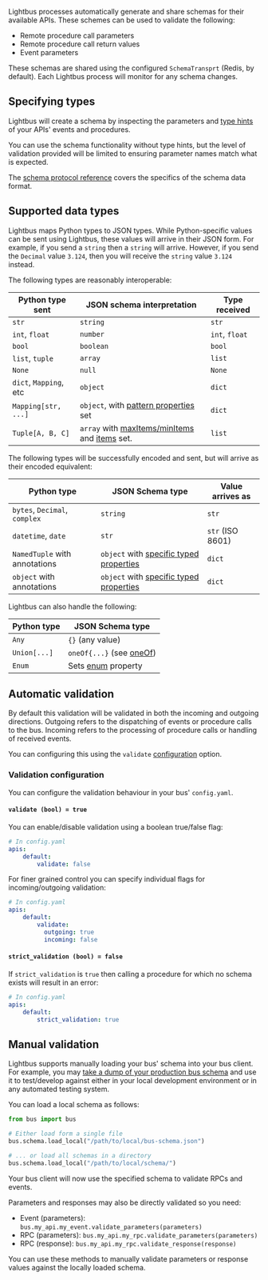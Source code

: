 Lightbus processes automatically generate and share schemas for their available APIs.
These schemes can be used to validate the following:

* Remote procedure call parameters
* Remote procedure call return values
* Event parameters

These schemas are shared using the configured `SchemaTransprt` (Redis, by default).
Each Lightbus process will monitor for any schema changes.

## Specifying types

Lightbus will create a schema by inspecting the parameters
and [type hints] of your APIs' events and procedures.

You can use the schema functionality without type hints, but the level of validation
provided will be limited to ensuring parameter names match what is expected.

The [schema protocol reference] covers the specifics of the schema data format.

## Supported data types

Lightbus maps Python types to JSON types. While Python-specific values can be sent using Lightbus,
these values will arrive in their JSON form. For example, if you send a `string` then a `string` will arrive.
However, if you send the `Decimal` value `3.124`, then you will receive the `string` value `3.124` instead.

The following types are reasonably interoperable:


| Python type sent                          | JSON schema interpretation                        | Type received
| ----------------------------------------- | ------------------------------------------------- | ---------------
| `str`                                     | `string`                                          | `str`
| `int`, `float`                            | `number`                                          | `int`, `float`
| `bool   `                                 | `boolean`                                         | `bool`
| `list`, `tuple`                           | `array`                                           | `list`
| `None`                                    | `null`                                            | `None`
| `dict`, `Mapping`, etc                    | `object`                                          | `dict`
| `Mapping[str, ...]`                       | `object`, with [pattern properties] set           | `dict`
| `Tuple[A, B, C]`                          | `array` with [maxItems/minItems] and [items] set. | `list`

The following types will be successfully encoded and sent, but will arrive as their encoded equivalent:

| Python type                               | JSON Schema type                                  | Value arrives as
| ----------------------------------------- | ------------------------------------------------- | ---------------
| `bytes`, `Decimal`, `complex`             | `string`                                          | `str`
| `datetime`, `date`                        | `str`                                             | `str` (ISO 8601)
| `NamedTuple` with annotations             | `object` with [specific typed properties]         | `dict`
| `object` with annotations                 | `object` with [specific typed properties]         | `dict`

Lightbus can also handle the following:

| Python type                               | JSON Schema type
| ----------------------------------------- | -------------------------------------------------
| `Any`                                     | `{}` (any value)
| `Union[...]`                              | `oneOf{...}` (see [oneOf])
| `Enum`                                    | Sets [enum] property

## Automatic validation

By default this validation will be validated in both the
incoming and outgoing directions. Outgoing refers to
the dispatching of events or procedure calls to the bus.
Incoming refers to the processing of procedure calls or
handling of received events.

You can configuring this using the ``validate``
[configuration](configuration.md) option.

### Validation configuration

You can configure the validation behaviour in your
bus' `config.yaml`.

#### `validate (bool) = true`

You can enable/disable validation using a boolean true/false flag:

```yaml
# In config.yaml
apis:
    default:
        validate: false
```

For finer grained control you can specify individual flags for incoming/outgoing
validation:

```yaml
# In config.yaml
apis:
    default:
        validate:
          outgoing: true
          incoming: false
```

#### `strict_validation (bool) = false`

If `strict_validation` is `true` then calling a procedure for which no schema exists will
result in an error:

```yaml
# In config.yaml
apis:
    default:
        strict_validation: true
```

## Manual validation

Lightbus supports manually loading your bus' schema into your bus client. 
For example, you may [take a dump of your production bus schema](command-line-use/dumpschema.md)
and use it to test/develop against either in your local development environment or 
in any automated testing system.

You can load a local schema as follows:

```python
from bus import bus

# Either load form a single file
bus.schema.load_local("/path/to/local/bus-schema.json")

# ... or load all schemas in a directory
bus.schema.load_local("/path/to/local/schema/")
```

Your bus client will now use the specified schema to validate RPCs and events.

Parameters and responses may also be directly validated so you need:

* Event (parameters): `bus.my_api.my_event.validate_parameters(parameters)`
* RPC (parameters): `bus.my_api.my_rpc.validate_parameters(parameters)`
* RPC (response): `bus.my_api.my_rpc.validate_response(response)`

You can use these methods to manually validate parameters or response values against 
the locally loaded schema.

[type hints]: https://docs.python.org/3/library/typing.html
[oneOf]: https://json-schema.org/understanding-json-schema/reference/combining.html#oneof
[enum]: https://json-schema.org/understanding-json-schema/reference/generic.html#enumerated-values
[pattern properties]: https://json-schema.org/understanding-json-schema/reference/object.html#pattern-properties
[specific typed properties]: https://json-schema.org/understanding-json-schema/reference/object.html#properties
[maxItems/minItems]: https://json-schema.org/understanding-json-schema/reference/array.html#length
[items]: https://json-schema.org/understanding-json-schema/reference/array.html#tuple-validation
[schema protocol reference]: schema-protocol.md

